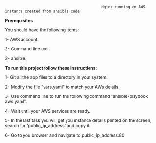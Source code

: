                                             
                                                Nginx running on AWS instance created from ansible code


   **Prerequisites**


You should have the following items:



1- AWS account.


2- Command line tool.


3- ansible.

 

   **To run this project follow these instructions:**


1- Git all the app files to a directory in your system.


2- Modify the file "vars.yaml" to match your AWs details.


3- Use command line to run the following command "ansible-playbook aws.yaml".


4- Wait until your AWS services are ready.


5- In the last task you will get you instance details printed on the screen, search for 'public_ip_address' and copy it.


6- Go to you browser and navigate to public_ip_address:80









  
